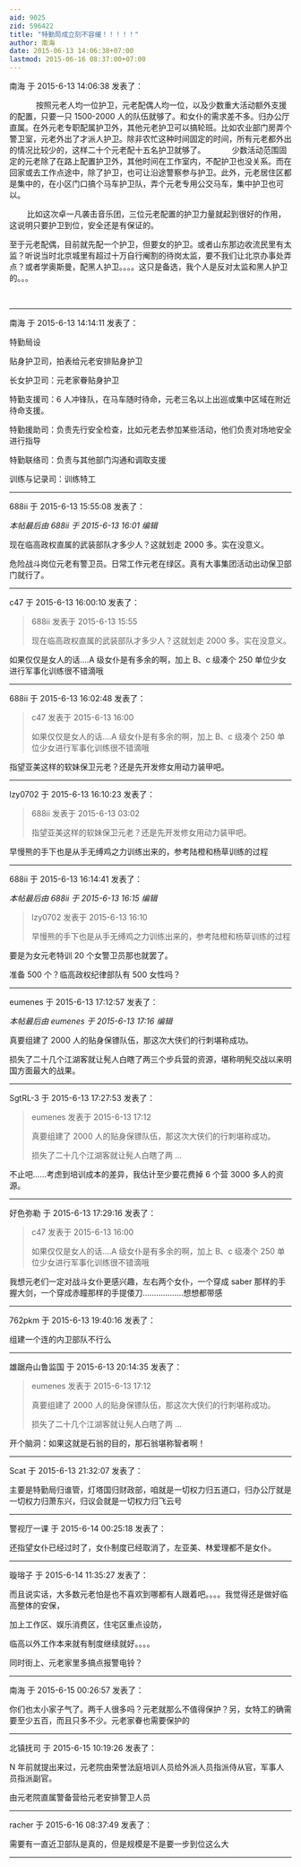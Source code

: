 ```yaml
---
aid: 9025
zid: 596422
title: "特勤局成立刻不容缓！！！！！"
author: 南海
date: 2015-06-13 14:06:38+07:00
lastmod: 2015-06-16 08:37:00+07:00
---
```


南海 于 2015-6-13 14:06:38 发表了：

&nbsp; &nbsp;&nbsp; &nbsp;&nbsp; &nbsp;&nbsp; &nbsp;按照元老人均一位护卫，元老配偶人均一位，以及少数重大活动额外支援的配置，只要一只 1500-2000 人的队伍就够了。和女仆的需求差不多。归办公厅直属。在外元老专职配属护卫外，其他元老护卫可以搞轮班。比如农业部门房弄个警卫室，元老外出了才派人护卫。除非农忙这种时间固定的时间，所有元老都外出的情况比较少的，这样二十个元老配十五名护卫就够了。&nbsp; &nbsp;&nbsp; &nbsp;&nbsp; &nbsp;&nbsp; &nbsp;少数活动范围固定的元老除了在路上配置护卫外，其他时间在工作室内，不配护卫也没关系。而在回家或去工作点途中，除了护卫，也可让沿途警察参与护卫。此外，元老居住区都是集中的，在小区门口搞个马车护卫队，弄个元老专用公交马车，集中护卫也可以。

&nbsp; &nbsp;&nbsp; &nbsp;&nbsp;&nbsp;比如这次卓一凡袭击音乐团，三位元老配置的护卫力量就起到很好的作用，这说明只要护卫到位，安全还是有保证的。

至于元老配偶，目前就先配一个护卫，但要女的护卫。或者山东那边收流民里有太监？听说当时北京城里有超过十万自行阉割的待岗太监，要不我们让北京办事处弄点？或者学奥斯曼，配黑人护卫。。。。这只是备选，我个人是反对太监和黑人护卫的。。。

&nbsp; &nbsp;&nbsp; &nbsp;&nbsp;&nbsp;

---

南海 于 2015-6-13 14:14:11 发表了：

特勤局设

贴身护卫司，拍表给元老安排贴身护卫

长女护卫司：元老家眷贴身护卫

特勤支援司：6 人冲锋队，在马车随时待命，元老三名以上出巡或集中区域在附近待命支援。

特勤援助司：负责先行安全检查，比如元老去参加某些活动，他们负责对场地安全进行指导

特勤联络司：负责与其他部门沟通和调取支援

训练与记录司：训练特工

---

688ii 于 2015-6-13 15:55:08 发表了：

_本帖最后由 688ii 于 2015-6-13 16:01 编辑_

现在临高政权直属的武装部队才多少人？这就划走 2000 多。实在没意义。

危险战斗岗位元老有警卫员。日常工作元老在绿区。真有大事集团活动出动保卫部门就行了。

---

c47 于 2015-6-13 16:00:10 发表了：

> 688ii 发表于 2015-6-13 15:55
>
> 现在临高政权直属的武装部队才多少人？这就划走 2000 多。实在没意义。

如果仅仅是女人的话....A 级女仆是有多余的啊，加上 B、c 级凑个 250 单位少女进行军事化训练很不错滴哦

---

688ii 于 2015-6-13 16:02:48 发表了：

> c47 发表于 2015-6-13 16:00
>
> 如果仅仅是女人的话....A 级女仆是有多余的啊，加上 B、c 级凑个 250 单位少女进行军事化训练很不错滴哦

指望亚美这样的软妹保卫元老？还是先开发修女用动力装甲吧。

---

lzy0702 于 2015-6-13 16:10:23 发表了：

> 688ii 发表于 2015-6-13 03:02
>
> 指望亚美这样的软妹保卫元老？还是先开发修女用动力装甲吧。

早慢熊的手下也是从手无缚鸡之力训练出来的，参考陆橙和杨草训练的过程

---

688ii 于 2015-6-13 16:14:41 发表了：

_本帖最后由 688ii 于 2015-6-13 16:15 编辑_

> lzy0702 发表于 2015-6-13 16:10
>
> 早慢熊的手下也是从手无缚鸡之力训练出来的，参考陆橙和杨草训练的过程

要是为女元老特训 20 个女警卫员那也就罢了。

准备 500 个？临高政权纪律部队有 500 女性吗？

---

eumenes 于 2015-6-13 17:12:57 发表了：

_本帖最后由 eumenes 于 2015-6-13 17:16 编辑_

真要组建了 2000 人的贴身保镖队伍，那这次大侠们的行刺堪称成功。

损失了二十几个江湖客就让髡人白瞎了两三个步兵营的资源，堪称明髡交战以来明国方面最大的战果。

---

SgtRL-3 于 2015-6-13 17:27:53 发表了：

> eumenes 发表于 2015-6-13 17:12
>
> 真要组建了 2000 人的贴身保镖队伍，那这次大侠们的行刺堪称成功。
>
> 损失了二十几个江湖客就让髡人白瞎了两 ...

不止吧......考虑到培训成本的差异，我估计至少要花费掉 6 个营 3000 多人的资源。

---

好色弥勒 于 2015-6-13 17:29:16 发表了：

> c47 发表于 2015-6-13 16:00
>
> 如果仅仅是女人的话....A 级女仆是有多余的啊，加上 B、c 级凑个 250 单位少女进行军事化训练很不错滴哦

我想元老们一定对战斗女仆更感兴趣，左右两个女仆，一个穿成 saber 那样的手握大剑，一个穿成赤瞳那样的手提倭刀………………想想都带感

---

762pkm 于 2015-6-13 19:40:16 发表了：

组建一个连的内卫部队不行么

---

雄踞舟山鲁监国 于 2015-6-13 20:14:35 发表了：

> eumenes 发表于 2015-6-13 17:12
>
> 真要组建了 2000 人的贴身保镖队伍，那这次大侠们的行刺堪称成功。
>
> 损失了二十几个江湖客就让髡人白瞎了两 ...

开个脑洞：如果这就是石翁的目的，那石翁堪称智者啊！

---

Scat 于 2015-6-13 21:32:07 发表了：

主要是特勤局归谁管，灯塔国归财政部，咱就是一切权力归五道口，归办公厅就是一切权力归萧东兴，归议会就是一切权力归飞云号

---

警视厅一课 于 2015-6-14 00:25:18 发表了：

还指望女仆已经过时了，女仆制度已经取消了，左亚美、林爱理都不是女仆。

---

璇瑢子 于 2015-6-14 11:35:27 发表了：

而且说实话，大多数元老怕是也不喜欢到哪都有人跟着吧。。。。我觉得还是做好临高整体的安保，

加上工作区、娱乐消费区，住宅区重点设防，

临高以外工作本来就有制度继续就好。。。。

同时街上、元老家里多搞点报警电铃？

---

南海 于 2015-6-15 00:26:57 发表了：

你们也太小家子气了。两千人很多吗？元老就那么不值得保护？另，女特工的确需要至少五百，而且只多不少。元老家眷也需要保护的

---

北镇抚司 于 2015-6-15 10:19:26 发表了：

N 年前就提出来过，元老院由荣誉法庭培训人员给外派人员指派侍从官，军事人员指派副官。

由元老院直属警备营给元老安排警卫人员

---

racher 于 2015-6-16 08:37:49 发表了：

需要有一直近卫部队是真的，但是规模是不是要一步到位这么大

---
